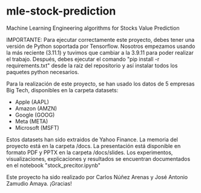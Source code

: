 # mle-stock-prediction
Machine Learning Engineering algorithms for Stocks Value Prediction

IMPORTANTE: Para ejecutar correctamente este proyecto, debes tener una versión de Python soportada por Tensorflow. Nosotros empezamos usando la más reciente (3.11.1) y tuvimos que cambiar a la 3.9.11 para poder realizar el trabajo. Después, debes ejecutar el comando "pip install -r requirements.txt" desde la raíz del repositorio y así instalar todos los paquetes python necesarios.

Para la realización de este proyecto, se han usado los datos de 5 empresas Big Tech, disponibles en la carpeta datasets:

- Apple (AAPL)
- Amazon (AMZN)
- Google (GOOG)
- Meta (META)
- Microsoft (MSFT)

Estos datasets han sido extraidos de Yahoo Finance. La memoria del proyecto está en la carpeta /docs. La presentación está disponible en formato PDF y PPTX en la carpeta /docs/slides. Los experimentos, visualizaciones, explicaciones y resultados se encuentran documentados en el notebook "stock_precitor.ipynb"

Este proyecto ha sido realizado por Carlos Núñez Arenas y José Antonio Zamudio Amaya. ¡Gracias!
